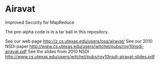 Airavat
=======

Improved Security for MapReduce 

The pre-alpha code is in a tar ball in this repository.

See our web page http://z.cs.utexas.edu/users/osa/airavat/
See our 2010 NSDI paper http://www.cs.utexas.edu/users/witchel/pubs/roy10nsdi-airavat.pdf
See the slides from 2010 NSDI http://www.cs.utexas.edu/users/witchel/pubs/roy10nsdi-airavat-slides.pdf
